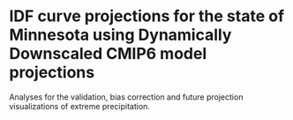# IDF curve projections for the state of Minnesota using Dynamically Downscaled CMIP6 model projections

Analyses for the validation, bias correction and future projection visualizations of extreme precipitation.

